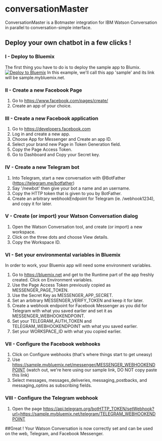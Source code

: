 # conversationMaster
ConversationMaster is a Botmaster integration for IBM Watson Conversation in parallel to conversation-simple interface.

## Deploy your own chatbot in a few clicks !

### I - Deploy to Bluemix

  The first thing you have to do is to deploy the sample app to Blumix.
  [![Deploy to Bluemix](https://bluemix.net/deploy/button.png)](https://bluemix.net/deploy?repository=https://github.com/cyrillebenoit/conversationMaster)
  In this example, we'll call this app 'sample' and its link will be sample.mybluemix.net.

### II - Create a new Facebook Page
  1. Go to https://www.facebook.com/pages/create/
  2. Create an app of your choice.

### III - Create a new Facebook application
  1. Go to https://developers.facebook.com
  2. Log in and create a new app.
  3. Choose App for Messenger and Create an app ID.
  4. Select your brand new Page in Token Generation field.
  5. Copy the Page Access Token.
  6. Go to Dashboard and Copy your Secret key.

### IV - Create a new Telegram bot
  1. Into Telegram, start a new conversation with @BotFather (https://telegram.me/botfather)
  2. Say '/newbot' then give your bot a name and an username.
  3. Copy the HTTP token that is given to you by BotFather.
  4. Create an arbitrary webhookEndpoint for Telegram (ie. /webhook1234), and copy it for later.

### V - Create (or import) your Watson Conversation dialog
  1. Open the Watson Conversation tool, and create (or import) a new workspace.
  2. Click on the three dots and choose View details.
  3. Copy the Workspace ID.

### VI - Set your environmental variables in Bluemix

  In order to work, your Bluemix app will need some environment variables.
  1. Go to https://bluemix.net and get to the Runtime part of the app freshly created. Click on Environment variables.
  2. Use the Page Access Token previously copied as MESSENGER_PAGE_TOKEN.
  3. Use the Secret Key as MESSENGER_APP_SECRET.
  4. Set an arbitrary MESSENGER_VERIFY_TOKEN and keep it for later.
  5. Create a webhook endpoint for Facebook Messenger as you did for Telegram with what you saved earlier and set it as MESSENGER_WEBHOOKENDPOINT.
  6. Set your TELEGRAM_AUTH_TOKEN and TELEGRAM_WEBHOOKENDPOINT with what you saved earlier.
  7. Set your WORKSPACE_ID with what you copied earlier.

### VII - Configure the Facebook webhooks
  1. Click on Configure webhooks (that's where things start to get uneasy)
  2. Use https://sample.mybluemix.net/messenger/MESSENGER_WEBHOOKENDPOINT (watch out, we're here using our sample link, DO NOT copy paste this link)
  3. Select messages, messages_deliveries, messaging_postbacks, and messaging_optins as subscribing fields.

### VIII - Configure the Telegram webhook
  1. Open the page https://api.telegram.org/botHTTP_TOKEN/setWebhook?url=https://sample.mybluemix.net/telegram/TELEGRAM_WEBHOOKENDPOINT


##Great ! Your Watson Conversation is now correctly set and can be used on the web, Telegram, and Facebook Messenger.
